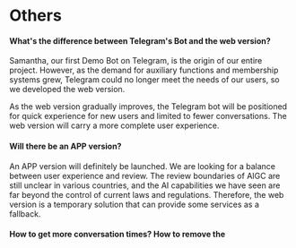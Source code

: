 # Others

#### What's the difference between Telegram's Bot and the web version?

Samantha, our first Demo Bot on Telegram, is the origin of our entire project. However, as the demand for auxiliary functions and membership systems grew, Telegram could no longer meet the needs of our users, so we developed the web version.

As the web version gradually improves, the Telegram bot will be positioned for quick experience for new users and limited to fewer conversations. The web version will carry a more complete user experience.

#### Will there be an APP version?

An APP version will definitely be launched. We are looking for a balance between user experience and review. The review boundaries of AIGC are still unclear in various countries, and the AI capabilities we have seen are far beyond the control of current laws and regulations. Therefore, the web version is a temporary solution that can provide some services as a fallback.

#### How to get more conversation times? How to remove the